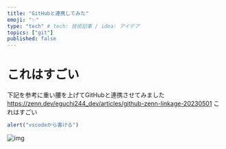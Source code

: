 ```yaml
---
title: "GitHubと連携してみた"
emoji: "✨"
type: "tech" # tech: 技術記事 / idea: アイデア
topics: ["git"]
published: false
---
```


# これはすごい

下記を参考に重い腰を上げてGitHubと連携させてみました
https://zenn.dev/eguchi244_dev/articles/github-zenn-linkage-20230501
これはすごい
```js:app.js
alert("vscodeから書ける")
```
![img](https://image.petmd.com/files/styles/978x550/public/2024-07/hamster-eating.jpg)
